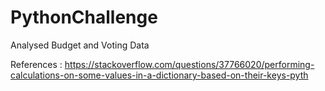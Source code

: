 # PythonChallenge
Analysed Budget and Voting Data

References : 
https://stackoverflow.com/questions/37766020/performing-calculations-on-some-values-in-a-dictionary-based-on-their-keys-pyth
